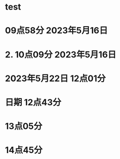 # test
# 09点58分 2023年5月16日
# 2. 10点09分 2023年5月16日


# 2023年5月22日 12点01分

# 日期 12点43分

# 13点05分

# 14点45分
